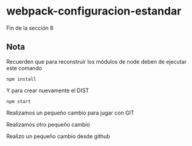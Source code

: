 # webpack-configuracion-estandar
Fin de la sección 8


## Nota
Recuerden que para reconstruir los módulos de node deben de ejecutar este comando

```
npm install
```

Y para crear nuevamente el DIST

```
npm start
```

Realizamos un pequeño cambio para jugar con GIT

Realizamos otro pequeño cambio

Realizo un pequeño cambio desde github
